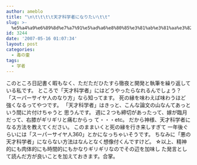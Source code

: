 ```yaml
---
author: ameblo
title: "\n\t\t\t\t天才科学者になりたい\t\t"
slug: >-
  %e5%a4%a9%e6%89%8d%e7%a7%91%e5%ad%a6%e8%80%85%e3%81%ab%e3%81%aa%e3%82%8a%e3%81%9f%e3%81%84
id: 3244
date: '2007-05-16 01:07:34'
layout: post
categories:
  - 毒の壷
tags:
  - 学者
---
```


このところ日記書く暇もなく、ただただひたすら徹夜と開発と執筆を繰り返して いる私です。 ところで「天才科学者」にはどうやったらなれるんでしょう？ 「スーパーサイヤ人のなり方」なら知ってます。 死の縁を味わえば味わうほど強くなるってやつです。 「天才科学者」はきっと、こんな論文の山なんてあっという間に片付けちゃうと 思うんです。 週に２つも締切があったって、嫁が臨月だって、右膝がギリギリと痛むからっ て・・・etc。 だから神様、天才科学者になる方法を教えてください。 このままいくと死の縁を行き来しすぎて 一年後ぐらいには「スーパーサイヤ人360」とかになっちゃいそうです。 ちなみに「悪の天才科学者」にならない方法はなんとなく想像付くんですけど。 ☆以上、精神的にも肉体的にも時間的にもかなりギリギリなのでその辺を加味し た発言として読んだ方が良いことを加えておきます。合掌。